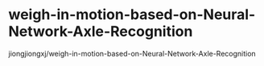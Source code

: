 # weigh-in-motion-based-on-Neural-Network-Axle-Recognition
jiongjiongxj/weigh-in-motion-based-on-Neural-Network-Axle-Recognition

